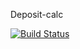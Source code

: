 Deposit-calc

[![Build Status](https://travis-ci.org/AnnaVinnik/deposit-calc.svg?branch=development)](https://travis-ci.org/AnnaVinnik/deposit-calc)
